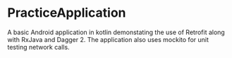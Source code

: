 # PracticeApplication

A basic Android application in kotlin demonstating the use of Retrofit along with RxJava and Dagger 2. The application also uses mockito for unit testing network calls.

